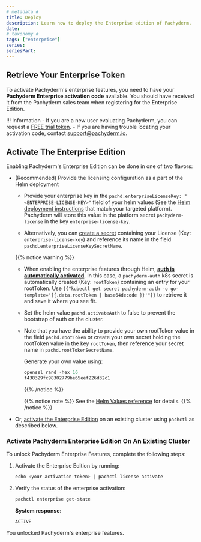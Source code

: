 ```yaml
---
# metadata # 
title: Deploy
description: Learn how to deploy the Enterprise edition of Pachyderm.
date: 
# taxonomy #
tags: ["enterprise"]
series:
seriesPart:
---
```


## Retrieve Your Enterprise Token

To activate Pachyderm's enterprise features, 
you need to have your **Pachyderm Enterprise activation code** available. 
You should have received it from the Pachyderm sales team when
registering for the Enterprise Edition.

!!! Information
      - If you are a new user evaluating Pachyderm,
      you can request a [FREE trial token](https://www.pachyderm.com/trial/).
      - If you are having trouble locating your activation code, contact [support@pachyderm.io](mailto:support@pachyderm.io).

## Activate The Enterprise Edition

Enabling Pachyderm's Enterprise Edition can be done in one of two flavors:

- (Recommended) Provide the licensing configuration as a part of the Helm deployment

    - Provide your enterprise key in the `pachd.enterpriseLicenseKey: "<ENTERPRISE-LICENSE-KEY>"` field of your helm values (See the [Helm deployment instructions](../../deploy-manage/deploy/helm-install/) that match your targeted platform). Pachyderm will store this value in the platform secret `pachyderm-license` in the key `enterprise-license-key`.
    
    - Alternatively, you can [create a secret](../../how-tos/advanced-data-operations/secrets/#create-and-manage-secrets-in-pachyderm) containing your License (Key: `enterprise-license-key`) and reference its name in the field `pachd.enterpriseLicenseKeySecretName`.

  {{% notice warning %}}
    - When enabling the enterprise features through Helm, [**auth is automatically activated**](../auth).
     In this case, a `pachyderm-auth` k8s secret is automatically created (Key: `rootToken`) containing an entry for your rootToken. Use `{{"kubectl get secret pachyderm-auth -o go-template='{{.data.rootToken | base64decode }}'"}}` to retrieve it and save it where you see fit.

    - Set the helm value `pachd.activateAuth` to false to prevent the bootstrap of auth on the cluster.

    - Note that you have the ability to provide your own rootToken value in the field `pachd.rootToken` or create your own secret holding the rootToken value in the key `rootToken`, then reference your secret name in `pachd.rootTokenSecretName`.

      Generate your own value using:

      ```s
      openssl rand -hex 16
      f438329fc98302779be65eef226d32c1
      ```
      {{% /notice %}}

      {{% notice note %}}
         See the [Helm Values reference](../../reference/helm-values/#pachd) for details.
      {{% /notice %}}

- Or, [activate the Enterprise Edition](#activate-pachyderm-enterprise-edition-on-an-existing-cluster) on an existing cluster using `pachctl` as described below.

### Activate Pachyderm Enterprise Edition On An Existing Cluster

To unlock Pachyderm Enterprise Features, complete the following steps:

1. Activate the Enterprise Edition by running:

      ```s
      echo <your-activation-token> | pachctl license activate
      ```

1. Verify the status of the enterprise activation:

      ```s
      pachctl enterprise get-state
      ```

      **System response:**
      ```
      ACTIVE
      ```

You unlocked Pachyderm's enterprise features.
